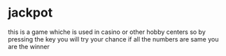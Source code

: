 # jackpot
this is a game whiche is used in casino or other hobby centers so by pressing the key you will try your chance if all the numbers are same you are the winner
